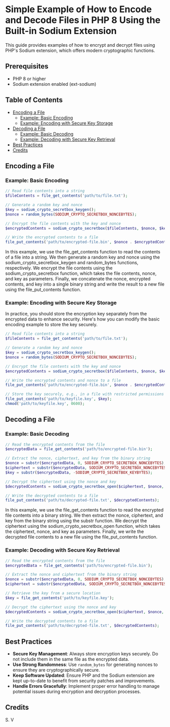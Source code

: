 
#  Simple Example of How to Encode and Decode Files in PHP 8 Using the Built-in Sodium Extension

This guide provides examples of how to encrypt and decrypt files using PHP's Sodium extension, which offers modern cryptographic functions.

## Prerequisites

- PHP 8 or higher
- Sodium extension enabled (ext-sodium)

## Table of Contents

- [Encoding a File](#encoding-a-file)
  - [Example: Basic Encoding](#example-basic-encoding)
  - [Example: Encoding with Secure Key Storage](#example-encoding-with-secure-key-storage)
- [Decoding a File](#decoding-a-file)
  - [Example: Basic Decoding](#example-basic-decoding)
  - [Example: Decoding with Secure Key Retrieval](#example-decoding-with-secure-key-retrieval)
- [Best Practices](#best-practices)
- [Credits](#credits)

## Encoding a File

### Example: Basic Encoding

```php
// Read file contents into a string
$fileContents = file_get_contents('path/to/file.txt');

// Generate a random key and nonce
$key = sodium_crypto_secretbox_keygen();
$nonce = random_bytes(SODIUM_CRYPTO_SECRETBOX_NONCEBYTES);

// Encrypt the file contents with the key and nonce
$encryptedContents = sodium_crypto_secretbox($fileContents, $nonce, $key);

// Write the encrypted contents to a file
file_put_contents('path/to/encrypted-file.bin', $nonce . $encryptedContents . $key);
```

In this example, we use the file_get_contents function to read the contents of a file into a string. We then generate a random key and nonce using the sodium_crypto_secretbox_keygen and random_bytes functions, respectively. We encrypt the file contents using the sodium_crypto_secretbox function, which takes the file contents, nonce, and key as parameters. Finally, we concatenate the nonce, encrypted contents, and key into a single binary string and write the result to a new file using the file_put_contents function.

### Example: Encoding with Secure Key Storage

In practice, you should store the encryption key separately from the encrypted data to enhance security. Here's how you can modify the basic encoding example to store the key securely.

```php
// Read file contents into a string
$fileContents = file_get_contents('path/to/file.txt');

// Generate a random key and nonce
$key = sodium_crypto_secretbox_keygen();
$nonce = random_bytes(SODIUM_CRYPTO_SECRETBOX_NONCEBYTES);

// Encrypt the file contents with the key and nonce
$encryptedContents = sodium_crypto_secretbox($fileContents, $nonce, $key);

// Write the encrypted contents and nonce to a file
file_put_contents('path/to/encrypted-file.bin', $nonce . $encryptedContents);

// Store the key securely, e.g., in a file with restricted permissions
file_put_contents('path/to/keyfile.key', $key);
chmod('path/to/keyfile.key', 0600);
```

## Decoding a File

### Example: Basic Decoding

```php
// Read the encrypted contents from the file
$encryptedData = file_get_contents('path/to/encrypted-file.bin');

// Extract the nonce, ciphertext, and key from the binary string
$nonce = substr($encryptedData, 0, SODIUM_CRYPTO_SECRETBOX_NONCEBYTES);
$ciphertext = substr($encryptedData, SODIUM_CRYPTO_SECRETBOX_NONCEBYTES, -SODIUM_CRYPTO_SECRETBOX_KEYBYTES);
$key = substr($encryptedData, -SODIUM_CRYPTO_SECRETBOX_KEYBYTES);

// Decrypt the ciphertext using the nonce and key
$decryptedContents = sodium_crypto_secretbox_open($ciphertext, $nonce, $key);

// Write the decrypted contents to a file
file_put_contents('path/to/decrypted-file.txt', $decryptedContents);
```

In this example, we use the file_get_contents function to read the encrypted file contents into a binary string. We then extract the nonce, ciphertext, and key from the binary string using the substr function. We decrypt the ciphertext using the sodium_crypto_secretbox_open function, which takes the ciphertext, nonce, and key as parameters. Finally, we write the decrypted file contents to a new file using the file_put_contents function.

### Example: Decoding with Secure Key Retrieval

```php
// Read the encrypted contents from the file
$encryptedData = file_get_contents('path/to/encrypted-file.bin');

// Extract the nonce and ciphertext from the binary string
$nonce = substr($encryptedData, 0, SODIUM_CRYPTO_SECRETBOX_NONCEBYTES);
$ciphertext = substr($encryptedData, SODIUM_CRYPTO_SECRETBOX_NONCEBYTES);

// Retrieve the key from a secure location
$key = file_get_contents('path/to/keyfile.key');

// Decrypt the ciphertext using the nonce and key
$decryptedContents = sodium_crypto_secretbox_open($ciphertext, $nonce, $key);

// Write the decrypted contents to a file
file_put_contents('path/to/decrypted-file.txt', $decryptedContents);
```

## Best Practices

- **Secure Key Management**: Always store encryption keys securely. Do not include them in the same file as the encrypted data.
- **Use Strong Randomness**: Use `random_bytes` for generating nonces to ensure they are cryptographically secure.
- **Keep Software Updated**: Ensure PHP and the Sodium extension are kept up-to-date to benefit from security patches and improvements.
- **Handle Errors Gracefully**: Implement proper error handling to manage potential issues during encryption and decryption processes.

## Credits

S. V
